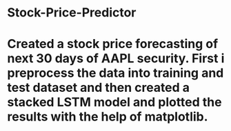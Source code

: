 # Stock-Price-Predictor
<h1>
    Created a stock price forecasting of next 30 days of AAPL security. First i preprocess the data into training and test dataset and then created a stacked LSTM model and plotted the results with the help of matplotlib.
</h1>
